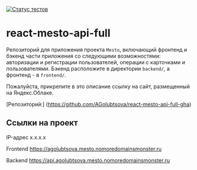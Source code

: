 [![Статус тестов](../../actions/workflows/tests.yml/badge.svg)](../../actions/workflows/tests.yml)

# react-mesto-api-full

Репозиторий для приложения проекта `Mesto`, включающий фронтенд и бэкенд части приложения со следующими возможностями: авторизации и регистрации пользователей, операции с карточками и пользователями. Бэкенд расположите в директории `backend/`, а фронтенд - в `frontend/`.

Пожалуйста, прикрепите в это описание ссылку на сайт, размещенный на Яндекс.Облаке.

[Репозиторий:] (https://github.com/AGolubtsova/react-mesto-api-full-gha)

## Ссылки на проект

IP-адрес x.x.x.x

Frontend https://agolubtsova.mesto.nomoredomainsmonster.ru

Backend https://api.agolubtsova.mesto.nomoredomainsmonster.ru
